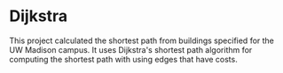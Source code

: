 # Dijkstra
This project calculated the shortest path from buildings specified for the UW Madison campus. It uses Dijkstra's shortest path algorithm for computing the shortest path with using edges that have costs.  

